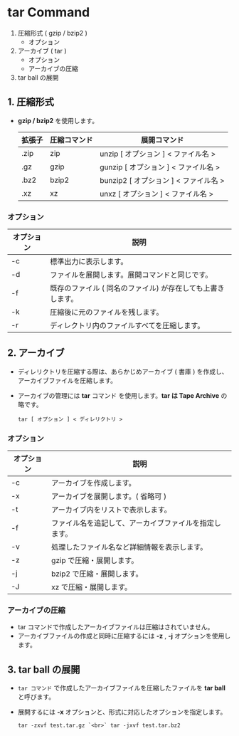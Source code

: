 # tar Command
1. 圧縮形式 ( gzip / bzip2 )
   - オプション
2. アーカイブ ( tar )
   - オプション
   - アーカイブの圧縮
3. tar ball の展開

## 1. 圧縮形式
 - **gzip / bzip2** を使用します。

    |拡張子|圧縮コマンド|展開コマンド|
    |---|---|---|
    |.zip|zip|unzip [ オプション ] < ファイル名 >|
    |.gz|gzip|gunzip [ オプション ] < ファイル名 >|
    |.bz2|bzip2|bunzip2 [ オプション ] < ファイル名 >|
    |.xz|xz|unxz [ オプション ] < ファイル名 >|

### オプション

|オプション|説明|
|---|---|
|-c|標準出力に表示します。|
|-d|ファイルを展開します。展開コマンドと同じです。|
|-f|既存のファイル ( 同名のファイル) が存在しても上書きします。|
|-k|圧縮後に元のファイルを残します。|
|-r|ディレクトリ内のファイルすべてを圧縮します。|

## 2. アーカイブ
 - ディレリクトリを圧縮する際は、あらかじめアーカイブ ( 書庫 ) を作成し、アーカイブファイルを圧縮します。
 - アーカイブの管理には **tar** コマンド を使用します。**tar は Tape Archive** の略です。

    ```:書式
    tar [ オプション ] < ディレリクトリ >
    ```

### オプション

|オプション|説明|
|---|---|
|-c|アーカイブを作成します。|
|-x|アーカイブを展開します。( 省略可 )|
|-t|アーカイブ内をリストで表示します。|
|-f|ファイル名を追記して、アーカイブファイルを指定します。|
|-v|処理したファイル名など詳細情報を表示します。|
|-z|gzip で圧縮・展開します。|
|-j|bzip2 で圧縮・展開します。|
|-J|xz で圧縮・展開します。|

### アーカイブの圧縮
 - tar コマンドで作成したアーカイブファイルは圧縮はされていません。
 - アーカイブファイルの作成と同時に圧縮するには **-z** , **-j** オプションを使用します。

## 3. tar ball の展開
 - ` tar コマンド ` で作成したアーカイブファイルを圧縮したファイルを **tar ball** と呼びます。
 - 展開するには **-x** オプションと、形式に対応したオプションを指定します。

    ```:コマンド
    tar -zxvf test.tar.gz `<br>` tar -jxvf test.tar.bz2
    ```
